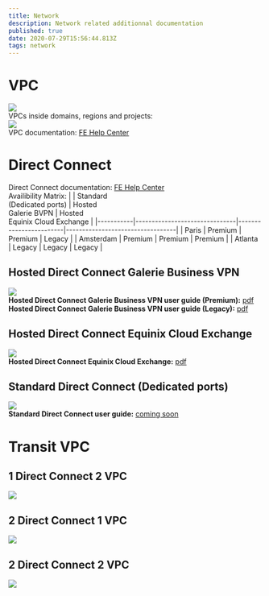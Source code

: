 ```yaml
---
title: Network
description: Network related additionnal documentation
published: true
date: 2020-07-29T15:56:44.813Z
tags: network
---
```

# VPC
![](https://github.com/FlexibleEngineCloud/wiki-doc/blob/master/uploads/FE%20VPC-VPC.png?raw=true)  
VPCs inside domains, regions and projects:  
![](https://github.com/FlexibleEngineCloud/wiki-doc/blob/master/uploads/FE%20VPC-Domain%20region%20AZ%20project%20VPC.png?raw=true)  
VPC documentation: [FE Help Center](https://docs.prod-cloud-ocb.orange-business.com/vpc/index.html)
# Direct Connect
Direct Connect documentation: [FE Help Center](https://docs.prod-cloud-ocb.orange-business.com/dc/index.html)  
Availibility Matrix:
|           | Standard<br>(Dedicated ports) | Hosted<br>Galerie BVPN | Hosted<br>Equinix Cloud Exchange |
|-----------|-------------------------------|------------------------|----------------------------------|
| Paris     | Premium                       | Premium                | Legacy                           |
| Amsterdam | Premium                       | Premium                | Premium                          |
| Atlanta   | Legacy                        | Legacy                 | Legacy                           |
## Hosted Direct Connect Galerie Business VPN
![](https://github.com/FlexibleEngineCloud/wiki-doc/blob/master/uploads/FE%20Direct%20Connect-DC%20Galerie%20BVPN.png?raw=true)  
**Hosted Direct Connect Galerie Business VPN user guide (Premium):** [pdf](https://github.com/FlexibleEngineCloud/wiki-doc/blob/master/uploads/User%20Guide%20FE%20Direct%20Connect%20Premium%20access%20through%20OBS%20Galerie%20VPN%20(EN).pdf)  
**Hosted Direct Connect Galerie Business VPN user guide (Legacy):** [pdf](https://github.com/FlexibleEngineCloud/wiki-doc/blob/master/uploads/User%20Guide%20for%20Direct%20Connect%20BVPN%20Galerie%20(EN).pdf)
## Hosted Direct Connect Equinix Cloud Exchange
![](https://github.com/FlexibleEngineCloud/wiki-doc/blob/master/uploads/FE%20Direct%20Connect-DC%20ECX.png?raw=true)  
**Hosted Direct Connect Equinix Cloud Exchange:** [pdf](https://github.com/FlexibleEngineCloud/wiki-doc/blob/master/uploads/User%20Guide%20for%20Direct%20Connect%20ECX%20(EN).pdf)
## Standard Direct Connect (Dedicated ports)
![](https://github.com/FlexibleEngineCloud/wiki-doc/blob/master/uploads/FE%20Direct%20Connect-DC%20Dedicated%20ports%20bis.png?raw=true)  
**Standard Direct Connect user guide:** [coming soon]()
# Transit VPC
## 1 Direct Connect 2 VPC
![](https://github.com/FlexibleEngineCloud/wiki-doc/blob/master/uploads/FE%20Direct%20Connect-Direct%20Connect%202%20VPC%20bis.png?raw=true)
## 2 Direct Connect 1 VPC
![](https://github.com/FlexibleEngineCloud/wiki-doc/blob/master/uploads/FE%20Direct%20Connect-%202%20Direct%20Connect%201%20VPC.png?raw=true)
## 2 Direct Connect 2 VPC
![](https://github.com/FlexibleEngineCloud/wiki-doc/blob/master/uploads/FE%20Direct%20Connect-2%20Direct%20Connect%202%20VPC.png?raw=true)
